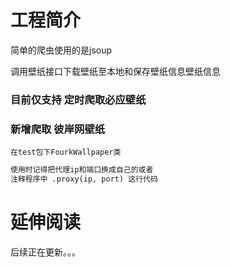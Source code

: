 # 工程简介
简单的爬虫使用的是jsoup   

调用壁纸接口下载壁纸至本地和保存壁纸信息壁纸信息

### 目前仅支持 定时爬取必应壁纸

### 新增爬取 彼岸网壁纸 
`在test包下FourkWallpaper类`
```markdown
使用时记得把代理ip和端口换成自己的或者
注释程序中 .proxy(ip, port) 这行代码
```

# 延伸阅读
后续正在更新。。。
